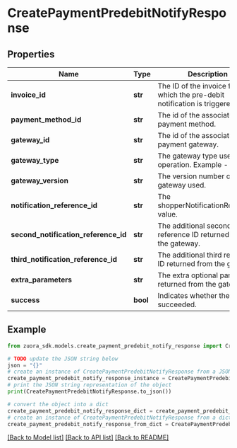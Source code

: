 # CreatePaymentPredebitNotifyResponse


## Properties

Name | Type | Description | Notes
------------ | ------------- | ------------- | -------------
**invoice_id** | **str** | The ID of the invoice for which the pre-debit notification is triggered. | [optional] 
**payment_method_id** | **str** | The id of the associated payment method. | [optional] 
**gateway_id** | **str** | The id of the associated payment gateway. | [optional] 
**gateway_type** | **str** | The gateway type used in this operation. Example - Adyen. | [optional] 
**gateway_version** | **str** | The version number of the gateway used. | [optional] 
**notification_reference_id** | **str** | The shopperNotificationReference value. | [optional] 
**second_notification_reference_id** | **str** | The additional second reference ID returned from the gateway. | [optional] 
**third_notification_reference_id** | **str** | The additional third reference ID returned from the gateway. | [optional] 
**extra_parameters** | **str** | The extra optional parameter returned from the gateway. | [optional] 
**success** | **bool** | Indicates whether the call succeeded. | [optional] 

## Example

```python
from zuora_sdk.models.create_payment_predebit_notify_response import CreatePaymentPredebitNotifyResponse

# TODO update the JSON string below
json = "{}"
# create an instance of CreatePaymentPredebitNotifyResponse from a JSON string
create_payment_predebit_notify_response_instance = CreatePaymentPredebitNotifyResponse.from_json(json)
# print the JSON string representation of the object
print(CreatePaymentPredebitNotifyResponse.to_json())

# convert the object into a dict
create_payment_predebit_notify_response_dict = create_payment_predebit_notify_response_instance.to_dict()
# create an instance of CreatePaymentPredebitNotifyResponse from a dict
create_payment_predebit_notify_response_from_dict = CreatePaymentPredebitNotifyResponse.from_dict(create_payment_predebit_notify_response_dict)
```
[[Back to Model list]](../README.md#documentation-for-models) [[Back to API list]](../README.md#documentation-for-api-endpoints) [[Back to README]](../README.md)


